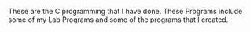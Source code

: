These are the C programming that I have done. These Programs include some of my Lab Programs and some of the programs that I created.

